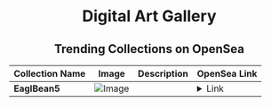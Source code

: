 <div align="center">

# Digital Art Gallery

## Trending Collections on OpenSea

| Collection Name                       | Image                                                                                     | Description                       | OpenSea Link                                                                                          |
|---------------------------------------|-------------------------------------------------------------------------------------------|-----------------------------------|--------------------------------------------------------------------------------------------------------|
| **EaglBean5** | ![Image](https://i.seadn.io/s/raw/files/16411b2f269ab11ceeee9c62048a9d92.png?w=500&auto=format?w=200&auto=format) |  | <details><summary>Link</summary>[EaglBean5](https://opensea.io/collection/eaglbean5)</details> |

</div>